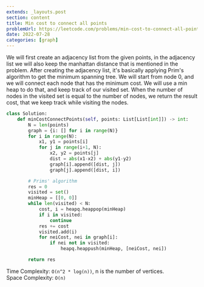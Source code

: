 ```yaml
---
extends: _layouts.post
section: content
title: Min cost to connect all points
problemUrl: https://leetcode.com/problems/min-cost-to-connect-all-points/
date: 2022-07-28
categories: [graph]
---
```


We will first create an adjacency list from the given points, in the adjacency list we will also keep the manhattan distance that is mentioned in the problem. After creating the adjacency list, it's basically applying Prim's algorithm to get the minimum spanning tree. We will start from node 0, and we will connect each node that has the minimum cost. We will use a min heap to do that, and keep track of our visited set. When the number of nodes in the visited set is equal to the number of nodes, we return the result cost, that we keep track while visiting the nodes.

```python
class Solution:
    def minCostConnectPoints(self, points: List[List[int]]) -> int:
        N = len(points)
        graph = {i: [] for i in range(N)}
        for i in range(N):
            x1, y1 = points[i]
            for j in range(i+1, N):
                x2, y2 = points[j]
                dist = abs(x1-x2) + abs(y1-y2)
                graph[i].append([dist, j])
                graph[j].append([dist, i])

        # Prims' algorithm
        res = 0
        visited = set()
        minHeap = [[0, 0]]
        while len(visited) < N:
            cost, i = heapq.heappop(minHeap)
            if i in visited:
                continue
            res += cost
            visited.add(i)
            for neiCost, nei in graph[i]:
                if nei not in visited:
                    heapq.heappush(minHeap, [neiCost, nei])

        return res
```

Time Complexity: `O(n^2 * log(n))`, n is the number of vertices. <br/>
Space Complexity: `O(n)`